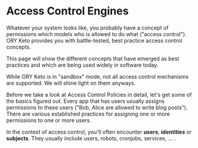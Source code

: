# Access Control Engines

Whatever your system looks like, you probably have a concept of permissions
which models who is allowed to do what ("access control"). ORY Keto provides you
with battle-tested, best practice access control concepts.

This page will show the different concepts that have emerged as best practices
and which are being used widely in software today.

While ORY Keto is in "sandbox" mode, not all access control mechanisms are
supported. We will shine light on them anyways.

Before we take a look at Access Control Policies in detail, let's get some of
the basics figured out. Every app that has users usually assigns permissions to
these users ("Bob, Alice are allowed to write blog posts"). There are various
established practices for assigning one or more permissions to one or more
users.

In the context of access control, you'll often encounter **users**,
**identities** or **subjects**. They usually include users, robots, cronjobs,
services, ... .
